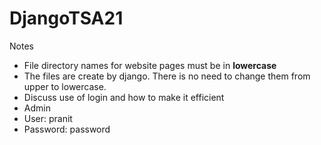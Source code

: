 # DjangoTSA21

Notes
- File directory names for website pages must be in **lowercase**
- The files are create by django. There is no need to change them from upper to lowercase.
- Discuss use of login and how to make it efficient
- Admin
 - User: pranit
 - Password: password
